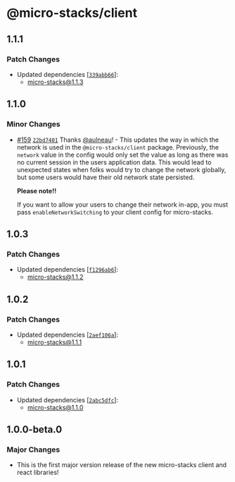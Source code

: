 # @micro-stacks/client

## 1.1.1

### Patch Changes

- Updated dependencies [[`339abb66`](https://github.com/fungible-systems/micro-stacks/commit/339abb6647e14ea6b004c458d0a7687709292d9d)]:
  - micro-stacks@1.1.3

## 1.1.0

### Minor Changes

- [#159](https://github.com/fungible-systems/micro-stacks/pull/159) [`22bd7401`](https://github.com/fungible-systems/micro-stacks/commit/22bd7401c3a2d038036b1f43782e202aa140708d) Thanks [@aulneau](https://github.com/aulneau)! - This updates the way in which the network is used in the `@micro-stacks/client` package. Previously, the `network` value in the config would only set the value as long as there was no current session in the users application data. This would lead to unexpected states when folks would try to change the network globally, but some users would have their old network state persisted.

  **Please note!!**

  If you want to allow your users to change their network in-app, you must pass `enableNetworkSwitching` to your client config for micro-stacks.

## 1.0.3

### Patch Changes

- Updated dependencies [[`f1296ab6`](https://github.com/fungible-systems/micro-stacks/commit/f1296ab6166f2bc6c35454520047163d28f6425b)]:
  - micro-stacks@1.1.2

## 1.0.2

### Patch Changes

- Updated dependencies [[`2aef106a`](https://github.com/fungible-systems/micro-stacks/commit/2aef106a80a4476ccb4997f0199690a72732eeb1)]:
  - micro-stacks@1.1.1

## 1.0.1

### Patch Changes

- Updated dependencies [[`2abc5dfc`](https://github.com/fungible-systems/micro-stacks/commit/2abc5dfc6a825e22cbacd9d27cac3eace8363456)]:
  - micro-stacks@1.1.0

## 1.0.0-beta.0

### Major Changes

- This is the first major version release of the new micro-stacks client and react libraries!
